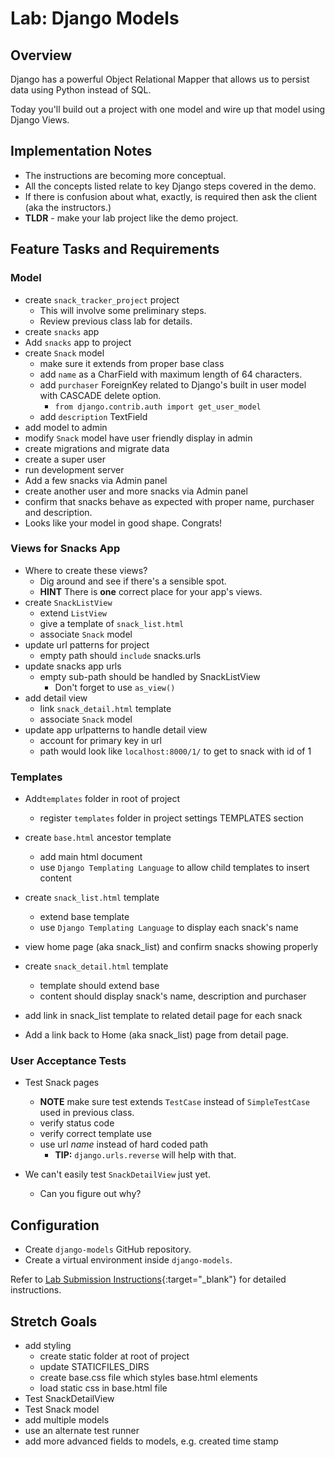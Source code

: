# Lab: Django Models

## Overview

Django has a powerful Object Relational Mapper that allows us to persist data using Python instead of SQL.

Today you'll build out a project with one model and wire up that model using Django Views.

## Implementation Notes

- The instructions are becoming more conceptual.
- All the concepts listed relate to key Django steps covered in the demo.
- If there is confusion about what, exactly, is required then ask the client (aka the instructors.)
- **TLDR** - make your lab project like the demo project.

## Feature Tasks and Requirements

### Model

- create `snack_tracker_project` project
  - This will involve some preliminary steps.
  - Review previous class lab for details.
- create `snacks` app
- Add `snacks` app to project
- create `Snack` model
  - make sure it extends from proper base class
  - add `name` as a CharField with maximum length of 64 characters.
  - add `purchaser` ForeignKey related to Django's built in user model with CASCADE delete option.
    - `from django.contrib.auth import get_user_model`
  - add `description` TextField
- add model to admin
- modify `Snack` model have user friendly display in admin
- create migrations and migrate data
- create a super user
- run development server
- Add a few snacks via Admin panel
- create another user and more snacks via Admin panel
- confirm that snacks behave as expected with proper name, purchaser and description.
- Looks like your model in good shape. Congrats!

### Views for Snacks App

- Where to create these views?
  - Dig around and see if there's a sensible spot.
  - **HINT** There is **one** correct place for your app's views.
- create `SnackListView`
  - extend `ListView`
  - give a template of `snack_list.html`
  - associate `Snack` model
- update url patterns for project
  - empty path should `include` snacks.urls
- update snacks app urls
  - empty sub-path should be handled by SnackListView
    - Don't forget to use `as_view()`
- add detail view
  - link `snack_detail.html` template
  - associate `Snack` model
- update app urlpatterns to handle detail view
  - account for primary key in url
  - path would look like `localhost:8000/1/` to get to snack with id of 1

### Templates

- Add`templates` folder in root of project
  - register `templates` folder in project settings TEMPLATES section
- create `base.html` ancestor template
  - add main html document
  - use `Django Templating Language` to allow child templates to insert content
- create `snack_list.html` template
  - extend base template
  - use `Django Templating Language` to display each snack's name
- view home page (aka snack_list) and confirm snacks showing properly
- create `snack_detail.html` template
  - template should extend base
  - content should display snack's name, description and purchaser

- add link in snack_list template to related detail page for each snack
- Add a link back to Home (aka snack_list) page from detail page.

### User Acceptance Tests

- Test Snack pages
  - **NOTE** make sure test extends `TestCase` instead of `SimpleTestCase` used in previous class.
  - verify status code
  - verify correct template use
  - use url *name* instead of hard coded path
    - **TIP:** `django.urls.reverse` will help with that.

- We can't easily test `SnackDetailView` just yet.
  - Can you figure out why?

## Configuration

- Create `django-models` GitHub repository.
- Create a virtual environment inside `django-models`.

Refer to [Lab Submission Instructions](../../../reference/submission-instructions/labs/){:target="_blank"} for detailed instructions.

## Stretch Goals

- add styling
  - create static folder at root of project
  - update STATICFILES_DIRS
  - create base.css file which styles base.html elements
  - load static css in base.html file
- Test SnackDetailView
- Test Snack model
- add multiple models
- use an alternate test runner
- add more advanced fields to models, e.g. created time stamp
